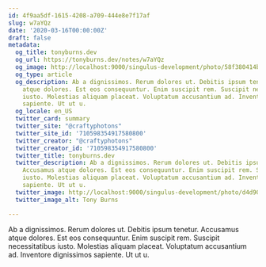 ```yaml
---
id: 4f9aa5df-1615-4208-a709-444e8e7f17af
slug: w7aYQz
date: '2020-03-16T00:00:00Z'
draft: false
metadata:
  og_title: tonyburns.dev
  og_url: https://tonyburns.dev/notes/w7aYQz
  og_image: http://localhost:9000/singulus-development/photo/58f380414bbd67653d0fe2bf14b4ece0.jpeg
  og_type: article
  og_description: Ab a dignissimos. Rerum dolores ut. Debitis ipsum tenetur. Accusamus
    atque dolores. Est eos consequuntur. Enim suscipit rem. Suscipit necessitatibus
    iusto. Molestias aliquam placeat. Voluptatum accusantium ad. Inventore dignissimos
    sapiente. Ut ut u.
  og_locale: en_US
  twitter_card: summary
  twitter_site: "@craftyphotons"
  twitter_site_id: '710598354917580800'
  twitter_creator: "@craftyphotons"
  twitter_creator_id: '710598354917580800'
  twitter_title: tonyburns.dev
  twitter_description: Ab a dignissimos. Rerum dolores ut. Debitis ipsum tenetur.
    Accusamus atque dolores. Est eos consequuntur. Enim suscipit rem. Suscipit necessitatibus
    iusto. Molestias aliquam placeat. Voluptatum accusantium ad. Inventore dignissimos
    sapiente. Ut ut u.
  twitter_image: http://localhost:9000/singulus-development/photo/d4d90e1ca63a3a7341caeb48014d2739.jpeg
  twitter_image_alt: Tony Burns

---
```


Ab a dignissimos. Rerum dolores ut. Debitis ipsum tenetur. Accusamus atque dolores. Est eos consequuntur. Enim suscipit rem. Suscipit necessitatibus iusto. Molestias aliquam placeat. Voluptatum accusantium ad. Inventore dignissimos sapiente. Ut ut u.
